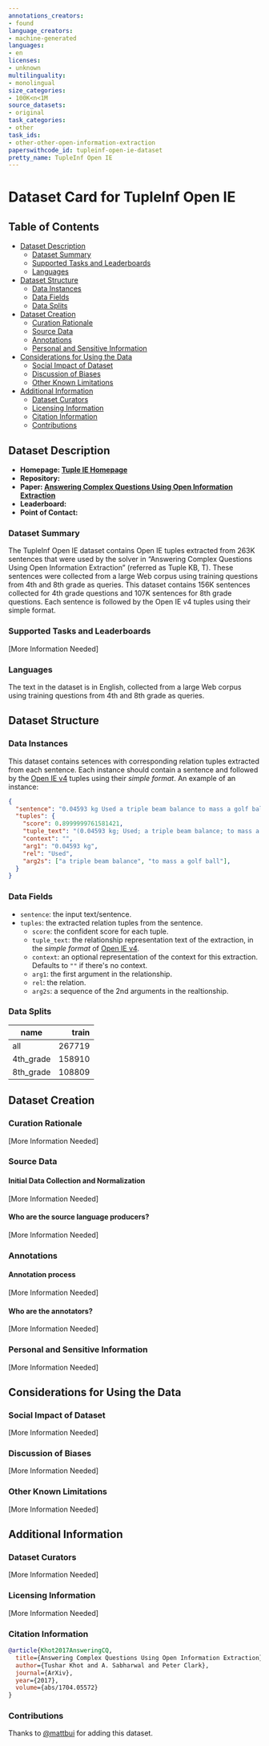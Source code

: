 ```yaml
---
annotations_creators:
- found
language_creators:
- machine-generated
languages:
- en
licenses:
- unknown
multilinguality:
- monolingual
size_categories:
- 100K<n<1M
source_datasets:
- original
task_categories:
- other
task_ids:
- other-other-open-information-extraction
paperswithcode_id: tupleinf-open-ie-dataset
pretty_name: TupleInf Open IE
---
```


# Dataset Card for TupleInf Open IE

## Table of Contents
- [Dataset Description](#dataset-description)
  - [Dataset Summary](#dataset-summary)
  - [Supported Tasks and Leaderboards](#supported-tasks-and-leaderboards)
  - [Languages](#languages)
- [Dataset Structure](#dataset-structure)
  - [Data Instances](#data-instances)
  - [Data Fields](#data-fields)
  - [Data Splits](#data-splits)
- [Dataset Creation](#dataset-creation)
  - [Curation Rationale](#curation-rationale)
  - [Source Data](#source-data)
  - [Annotations](#annotations)
  - [Personal and Sensitive Information](#personal-and-sensitive-information)
- [Considerations for Using the Data](#considerations-for-using-the-data)
  - [Social Impact of Dataset](#social-impact-of-dataset)
  - [Discussion of Biases](#discussion-of-biases)
  - [Other Known Limitations](#other-known-limitations)
- [Additional Information](#additional-information)
  - [Dataset Curators](#dataset-curators)
  - [Licensing Information](#licensing-information)
  - [Citation Information](#citation-information)
  - [Contributions](#contributions)

## Dataset Description

- **Homepage: [Tuple IE Homepage](https://allenai.org/data/tuple-ie)**
- **Repository:**
- **Paper: [Answering Complex Questions Using Open Information Extraction](https://www.semanticscholar.org/paper/Answering-Complex-Questions-Using-Open-Information-Khot-Sabharwal/0ff595f0645a3e25a2f37145768985b10ead0509)**
- **Leaderboard:**
- **Point of Contact:**

### Dataset Summary

The TupleInf Open IE dataset contains Open IE tuples extracted from 263K sentences that were used by the solver in “Answering Complex Questions Using Open Information Extraction” (referred as Tuple KB, T). These sentences were collected from a large Web corpus using training questions from 4th and 8th grade as queries. This dataset contains 156K sentences collected for 4th grade questions and 107K sentences for 8th grade questions. Each sentence is followed by the Open IE v4 tuples using their simple format.

### Supported Tasks and Leaderboards

[More Information Needed]

### Languages

The text in the dataset is in English, collected from a large Web corpus using training questions from 4th and 8th grade as queries.

## Dataset Structure

### Data Instances

This dataset contains setences with corresponding relation tuples extracted from each sentence. Each instance should contain a sentence and followed by the [Open IE v4](https://github.com/allenai/openie-standalone) tuples using their *simple format*.
An example of an instance:

```JSON
{
  "sentence": "0.04593 kg Used a triple beam balance to mass a golf ball.",
  "tuples": {
    "score": 0.8999999761581421,
    "tuple_text": "(0.04593 kg; Used; a triple beam balance; to mass a golf ball)",
    "context": "",
    "arg1": "0.04593 kg",
    "rel": "Used",
    "arg2s": ["a triple beam balance", "to mass a golf ball"],
  }
}
```

### Data Fields

- `sentence`: the input text/sentence.
- `tuples`: the extracted relation tuples from the sentence.
  - `score`: the confident score for each tuple.
  - `tuple_text`: the relationship representation text of the extraction, in the *simple format* of [Open IE v4](https://github.com/allenai/openie-standalone).
  - `context`: an optional representation of the context for this extraction. Defaults to `""` if there's no context.
  - `arg1`: the first argument in the relationship.
  - `rel`: the relation.
  - `arg2s`: a sequence of the 2nd arguments in the realtionship.

### Data Splits

|    name   | train|
|-----------|-----:|
|    all    |267719|
| 4th_grade |158910|
| 8th_grade |108809|

## Dataset Creation

### Curation Rationale

[More Information Needed]

### Source Data

#### Initial Data Collection and Normalization

[More Information Needed]

#### Who are the source language producers?

[More Information Needed]

### Annotations

#### Annotation process

[More Information Needed]

#### Who are the annotators?

[More Information Needed]

### Personal and Sensitive Information

[More Information Needed]

## Considerations for Using the Data

### Social Impact of Dataset

[More Information Needed]

### Discussion of Biases

[More Information Needed]

### Other Known Limitations

[More Information Needed]

## Additional Information

### Dataset Curators

[More Information Needed]

### Licensing Information

[More Information Needed]

### Citation Information

```bibtex
@article{Khot2017AnsweringCQ,
  title={Answering Complex Questions Using Open Information Extraction},
  author={Tushar Khot and A. Sabharwal and Peter Clark},
  journal={ArXiv},
  year={2017},
  volume={abs/1704.05572}
}
```

### Contributions

Thanks to [@mattbui](https://github.com/mattbui) for adding this dataset.
